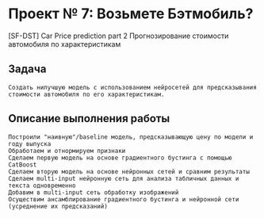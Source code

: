 # Проект № 7: Возьмете Бэтмобиль?

[SF-DST] Car Price prediction part 2
Прогнозирование стоимости автомобиля по характеристикам

## Задача
	Создать нилучшую модель с использованием нейросетей для предсказывания стоимости автомобиля по его характеристикам.

## Описание выполнения работы
	Построили "наивную"/baseline модель, предсказывающую цену по модели и году выпуска 
	Обработаем и отнормируем признаки
	Сделаем первую модель на основе градиентного бустинга с помощью CatBoost
	Сделаем вторую модель на основе нейронных сетей и сравним результаты
	Сделаем multi-input нейронную сеть для анализа табличных данных и текста одновременно
	Добавим в multi-input сеть обработку изображений
	Осуществим ансамблирование градиентного бустинга и нейронной сети (усреднение их предсказаний)

